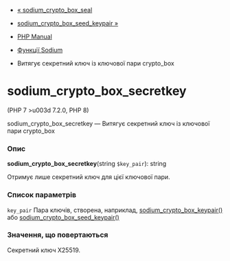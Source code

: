- [« sodium_crypto_box_seal](function.sodium-crypto-box-seal.md)
- [sodium_crypto_box_seed_keypair
»](function.sodium-crypto-box-seed-keypair.md)

- [PHP Manual](index.md)
- [Функції Sodium](ref.sodium.md)
- Витягує секретний ключ із ключової пари crypto_box

# sodium_crypto_box_secretkey

(PHP 7 \>u003d 7.2.0, PHP 8)

sodium_crypto_box_secretkey — Витягує секретний ключ із ключової пари
crypto_box

### Опис

**sodium_crypto_box_secretkey**(string `$key_pair`): string

Отримує лише секретний ключ для цієї ключової пари.

### Список параметрів

`key_pair`
Пара ключів, створена, наприклад,
[sodium_crypto_box_keypair()](function.sodium-crypto-box-keypair.md)
або
[sodium_crypto_box_seed_keypair()](function.sodium-crypto-box-seed-keypair.md)

### Значення, що повертаються

Секретний ключ X25519.
